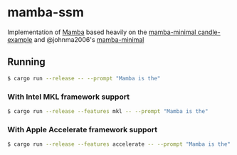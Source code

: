 # mamba-ssm

Implementation of [Mamba](https://arxiv.org/abs/2312.00752) based heavily on the
[mamba-minimal candle-example](https://github.com/huggingface/candle/tree/main/candle-examples/examples/mamba-minimal)
and @johnma2006's [mamba-minimal](https://github.com/johnma2006/mamba-minimal)

## Running

```bash
$ cargo run --release -- --prompt "Mamba is the"
```

### With Intel MKL framework support
```bash
$ cargo run --release --features mkl -- --prompt "Mamba is the"
```

### With Apple Accelerate framework support
```bash
$ cargo run --release --features accelerate -- --prompt "Mamba is the"
```